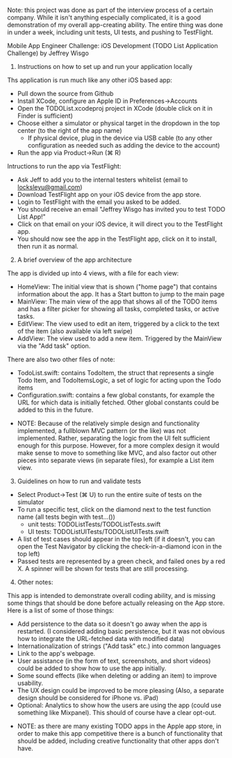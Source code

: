 Note: this project was done as part of the interview process of a certain company. While it isn't anything especially complicated, it is a good demonstration of my overall app-creating ability. The entire thing was done in under a week, including unit tests, UI tests, and pushing to TestFlight.

Mobile App Engineer Challenge: iOS Development
(TODO List Application Challenge)
by Jeffrey Wisgo


1) Instructions on how to set up and run your application locally

Ths application is run much like any other iOS based app:
- Pull down the source from Github
- Install XCode, configure an Apple ID in Preferences->Accounts
- Open the TODOList.xcodeproj project in XCode (double click on it in Finder is sufficient)
- Choose either a simulator or physical target in the dropdown in the top center (to the right of the app name)
  - If physical device, plug in the device via USB cable (to any other configuration as needed such as adding the device to the account)
- Run the app via Product->Run (⌘ R)

Intructions to run the app via TestFlight:
- Ask Jeff to add you to the internal testers whitelist (email to locksleyu@gmail.com)
- Download TestFlight app on your iOS device from the app store. 
- Login to TestFlight with the email you asked to be added.
- You should receive an email "Jeffrey Wisgo has invited you to test TODO List App!"
- Click on that email on your iOS device, it will direct you to the TestFlight app.
- You should now see the app in the TestFlight app, click on it to install, then run it as normal.

2) A brief overview of the app architecture

The app is divided up into 4 views, with a file for each view:
- HomeView: The initial view that is shown ("home page") that contains information about the app. It has a Start button to jump to the main page
- MainView: The main view of the app that shows all of the TODO items and has a filter picker for showing all tasks, completed tasks, or active tasks. 
- EditView: The view used to edit an item, triggered by a click to the text of the item (also available via left swipe)
- AddView: The view used to add a new item. Triggered by the MainView via the "Add task" option.

There are also two other files of note:

- TodoList.swift: contains TodoItem, the struct that represents a single Todo Item, and TodoItemsLogic, a set of logic for acting upon the Todo items
- Configuration.swift: contains a few global constants, for example the URL for which data is initially fetched. Other global constants could be added to this in the future.

* NOTE: Because of the relatively simple design and functionality implemented, a fullblown MVC pattern (or the like) was not implemented. Rather, separating the logic from the UI felt sufficient enough for this purpose. However, for a more complex design it would make sense to move to something like MVC, and also factor out other pieces into separate views (in separate files), for example a List item view. 

3) Guidelines on how to run and validate tests

- Select Product->Test (⌘ U) to run the entire suite of tests on the simulator
- To run a specific test, click on the diamond next to the test function name (all tests begin with test...())
  - unit tests: TODOListTests/TODOListTests.swift
  - UI tests: TODOListUITests/TODOListUITests.swift
- A list of test cases should appear in the top left (if it doesn't, you can open the Test Navigator by clicking the check-in-a-diamond icon in the top left)
- Passed tests are represented by a green check, and failed ones by a red X. A spinner will be shown for tests that are still processing.


4) Other notes:

This app is intended to demonstrate overall coding ability, and is missing some things that should be done before actually releasing on the App store. Here is a list of some of those things:

- Add persistence to the data so it doesn't go away when the app is restarted.
  (I considered adding basic persistence, but it was not obvious how to integrate the URL-fetched data with modified data)
- Internationalization of strings ("Add task" etc.) into common languages
- Link to the app's webpage.
- User assistance (in the form of text, screenshots, and short videos) could be added to show how to use the app initially.
- Some sound effects (like when deleting or adding an item) to improve usability.
- The UX design could be improved to be more pleasing (Also, a separate design should be considered for iPhone vs. iPad)
- Optional: Analytics to show how the users are using the app (could use something like Mixpanel). This should of course have a clear opt-out.

* NOTE: as there are many existing TODO apps in the Apple app store, in order to make this app competitive there is a bunch of functionality that should be added, including creative functionality that other apps don't have.

